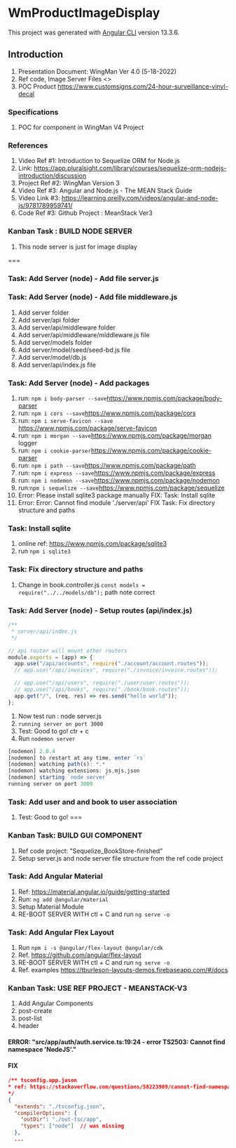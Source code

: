 # WmProductImageDisplay

This project was generated with [Angular CLI](https://github.com/angular/angular-cli) version 13.3.6.

## Introduction

1. Presentation Document: WingMan Ver 4.0 (5-18-2022)
2. Ref code, Image Server Files <>
3. POC Product <https://www.customsigns.com/24-hour-surveillance-vinyl-decal>

### Specifications

1. POC for component in WingMan V4 Project

### References

1. Video Ref #1: Introduction to Sequelize ORM for Node.js
2. Link:  <https://app.pluralsight.com/library/courses/sequelize-orm-nodejs-introduction/discussion>
3. Project Ref #2: WingMan Version 3
4. Video Ref #3: Angular and Node.js - The MEAN Stack Guide
5. Video Link #3: <https://learning.oreilly.com/videos/angular-and-node-js/9781789959741/>
6. Code Ref #3: Github Project : MeanStack Ver3

### Kanban Task : BUILD NODE SERVER

1. This node server is just for image display

===

### Task: Add Server (node) - Add file server.js

### Task: Add Server (node) - Add file middleware.js

1. Add server folder
2. Add server/api folder
3. Add server/api/middleware folder
4. Add server/api/middleware/middleware.js file
5. Add server/models folder
6. Add server/model/seed/seed-bd.js file
7. Add server/model/db.js
8. Add server/api/index.js file

### Task: Add Server (node) - Add packages

1. run: `npm i body-parser --save`<https://www.npmjs.com/package/body-parser>
2. run: `npm i cors --save`<https://www.npmjs.com/package/cors>
3. run: `npm i serve-favicon --save` <https://www.npmjs.com/package/serve-favicon>
4. run: `npm i morgan --save`<https://www.npmjs.com/package/morgan> logger
5. run: `npm i cookie-parser`<https://www.npmjs.com/package/cookie-parser>
6. run: `npm i path --save`<https://www.npmjs.com/package/path>
7. run: `npm i express --save`<https://www.npmjs.com/package/express>
8. run: `npm i nodemon --save`<https://www.npmjs.com/package/nodemon>
9. run:`npm i sequelize --save`<https://www.npmjs.com/package/sequelize>
10. Error: Please install sqlite3 package manually FIX: Task: Install sqlite
11. Error: Error: Cannot find module './server/api' FIX Task: Fix directory structure and paths

### Task: Install sqlite

1. online ref: <https://www.npmjs.com/package/sqlite3>
2. run `npm i sqlite3`

### Task: Fix directory structure and paths

1. Change in book.controller.js `const models = require("../../models/db");` path note correct

### Task: Add Server (node) - Setup routes (api/index.js)

```javascript
/**
 * server/api/index.js
 */

// api router will mount other routers
module.exports = (app) => {
  app.use("/api/accounts", require("./account/account.routes"));
  // app.use("/api/invoices", require("./invoice/invoice.routes"));

  // app.use("/api/users", require("./user/user.routes"));
  // app.use("/api/books", require("./book/book.routes"));
  app.get("/", (req, res) => res.send("hello world"));
};
```

1. Now test run : node server.js
2. `running server on port 3000`
3. Test: Good to go! ctr + c
4. Run `nodemon server`

```javascript
[nodemon] 2.0.4
[nodemon] to restart at any time, enter `rs`
[nodemon] watching path(s): *.*
[nodemon] watching extensions: js,mjs,json
[nodemon] starting `node server`
running server on port 3000
```

### Task: Add user and and book to user association

1. Test: Good to go!
===

### Kanban Task: BUILD GUI COMPONENT

1. Ref code project: "Sequelize_BookStore-finished"
2. Setup server.js and node server file structure from the ref code project

### Task: Add Angular Material

1. Ref: <https://material.angular.io/guide/getting-started>
2. Run: `ng add @angular/material`
3. Setup Material Module
4. RE-BOOT SERVER WITH ctl + C and run `ng serve -o`

### Task: Add Angular Flex Layout

1. Run `npm i -s @angular/flex-layout @angular/cdk`
2. Ref. <https://github.com/angular/flex-layout>
3. RE-BOOT SERVER WITH ctl + C and run `ng serve -o`
4. Ref. examples <https://tburleson-layouts-demos.firebaseapp.com/#/docs>

### Kanban Task: USE REF PROJECT - MEANSTACK-V3

1. Add Angular Components
2. post-create
3. post-list
4. header

#### ERROR: "src/app/auth/auth.service.ts:19:24 - error TS2503: Cannot find namespace 'NodeJS'."

#### FIX

```json
/** tsconfig.app.jason
* ref: https://stackoverflow.com/questions/58223909/cannot-find-namespace-nodejs
*/
{
  "extends": "./tsconfig.json",
  "compilerOptions": {
    "outDir": "./out-tsc/app",
    "types": ["node"]  // was missing
  },
  ...
```
